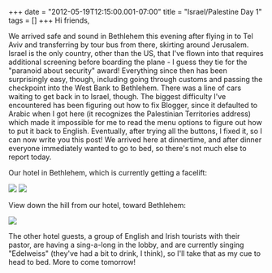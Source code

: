 +++
date = "2012-05-19T12:15:00.001-07:00"
title = "Israel/Palestine Day 1"
tags = []
+++
Hi friends,

We arrived safe and sound in Bethlehem this evening after flying in to Tel Aviv and transferring by tour bus from there, skirting around Jerusalem.  Israel is the only country, other than the US, that I've flown into that requires additional screening before boarding the plane - I guess they tie for the "paranoid about security" award!  Everything since then has been surprisingly easy, though, including going through customs and passing the checkpoint into the West Bank to Bethlehem.  There was a line of cars waiting to get back in to Israel, though.  The biggest difficulty I've encountered has been figuring out how to fix Blogger, since it defaulted to Arabic when I got here (it recognizes the Palestinian Territories address) which made it impossible for me to read the menu options to figure out how to put it back to English.  Eventually, after trying all the buttons, I fixed it, so I can now write you this post!  We arrived here at dinnertime, and after dinner everyone immediately wanted to go to bed, so there's not much else to report today.

Our hotel in Bethlehem, which is currently getting a facelift:

<img src="http://4.bp.blogspot.com/-pK9TUPToHF0/T7fvnV1GDxI/AAAAAAAAAog/EpJdcvDjkws/s1600/IMG_5541.jpg"/>

<img src="http://1.bp.blogspot.com/-2WYzYDFOeLQ/T7fvqWNdrFI/AAAAAAAAAoo/qNggdMSsEIQ/s1600/IMG_5545.jpg"/>

View down the hill from our hotel, toward Bethlehem:

<img src="http://1.bp.blogspot.com/-5WJC8d_6svg/T7fvjrCTSKI/AAAAAAAAAoY/ejvRQhx1GAg/s1600/IMG_5528.jpg"/>

The other hotel guests, a group of English and Irish tourists with their pastor, are having a sing-a-long in the lobby, and are currently singing "Edelweiss" (they've had a bit to drink, I think), so I'll take that as my cue to head to bed.  More to come tomorrow!
